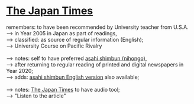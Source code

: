 # [The Japan Times](https://www.japantimes.co.jp)

remembers: to have been recommended by University teacher from U.S.A.<br/> 
--> in Year 2005 in Japan as part of readings,<br/> 
--> classified: as source of regular information (English); <br/>
--> University Course on Pacific Rivalry<br/>
<br/>
--> notes: self to have preferred [asahi shimbun (nihongo)](https://www.asahi.com),<br/>
--> after returning to regular reading of printed and digital newspapers in Year 2020;<br/>
--> adds: [asahi shimbun English version](https://www.asahi.com/ajw/) also available;<br/>
<br/>
--> notes: [The Japan Times](https://www.japantimes.co.jp) to have audio tool; <br/>
--> "Listen to the article"
